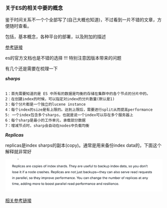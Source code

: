 ### 关于ES的相关中要的概念

鉴于时间关系不一个个全部写了(自己大概也知道)，不过看到一片不错的文章，方便随时查看。

包括，基本概念，各种平台的部署，以及附加的描述

[参考链接](https://cloud.netapp.com/blog/cvo-blg-elasticsearch-concepts-deployment-options-and-best-practices)

es的官方文档也是不错的选择
!!! 特别注意因版本带来的问题

有几个还是需要在梳理一下

***sharps***

````text

1：首先需要知道的是 ES 中所有的数据是均衡的存储在集群中的各个节点的分片中的。
2：在创建index的时候，可以指定对index的分片数量(默认是1)
3：每个分片都是一个独立的lucene instance
4：每个index的size是有上限的。达到上限后，需要进行split从而提高performance
5: 一个index包含多个sharps，也就是说一个index可以存在多个服务器上
6：每个sharp是最小的工作单元，承载部分数据
7：增减节点时，sharp会自动在nodes中负载均衡

````

***Replicas***

replicas是index sharps的副本(copy)。通常是用来备份index data的，下面这个解释就非常好

![img.png](img.png)

[相关参考链接](https://blog.csdn.net/sinat_16658263/article/details/90444038)